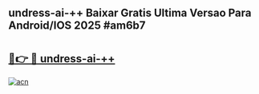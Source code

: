 ## undress-ai-++ Baixar Gratis Ultima Versao Para Android/IOS 2025 #am6b7

# <h2><a href="https://ainizakaria.my?title=undress-ai-++&ref=20M">🔗👉 🔴 undress-ai-++</a></h2>

[![acn](https://github.com/user-attachments/assets/0f9c940e-d8b0-45ae-aac7-cd30a18b3e1c)](https://ainizakaria.my?title=undress-ai-++&ref=20M)

